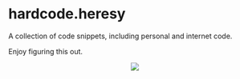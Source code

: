 # hardcode.heresy

A collection of code snippets, including personal and internet code.

Enjoy figuring this out.

<p align="center">
  <img src="https://c.tenor.com/IErQHBRt6GIAAAAM/leonardo-dicaprio.gif" />
</p>
